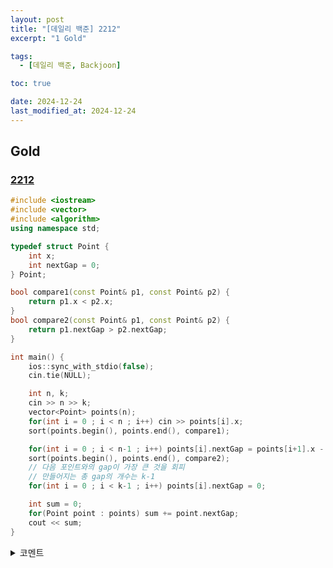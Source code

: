 ```yaml
---
layout: post
title: "[데일리 백준] 2212"
excerpt: "1 Gold"

tags:
  - [데일리 백준, Backjoon]

toc: true

date: 2024-12-24
last_modified_at: 2024-12-24
---
```

## Gold
### [2212][def]

```c++
#include <iostream>
#include <vector>
#include <algorithm>
using namespace std;

typedef struct Point {
    int x;
    int nextGap = 0;
} Point;

bool compare1(const Point& p1, const Point& p2) {
    return p1.x < p2.x;
}
bool compare2(const Point& p1, const Point& p2) {
    return p1.nextGap > p2.nextGap;
}

int main() {
    ios::sync_with_stdio(false);
    cin.tie(NULL);

    int n, k;
    cin >> n >> k;
    vector<Point> points(n);
    for(int i = 0 ; i < n ; i++) cin >> points[i].x;
    sort(points.begin(), points.end(), compare1);

    for(int i = 0 ; i < n-1 ; i++) points[i].nextGap = points[i+1].x - points[i].x;
    sort(points.begin(), points.end(), compare2);
    // 다음 포인트와의 gap이 가장 큰 것을 회피
    // 만들어지는 총 gap의 개수는 k-1
    for(int i = 0 ; i < k-1 ; i++) points[i].nextGap = 0;

    int sum = 0;
    for(Point point : points) sum += point.nextGap;
    cout << sum;
}
```

<details>
<summary>코멘트</summary>
<div markdown="1">

- Greedy Algorithm

- 범위를 k개 생성하면, 그 사이 gap은 k-1개 생성된다는 아이디어가 중요

</div>
</details>

[def]: https://www.acmicpc.net/problem/2212
